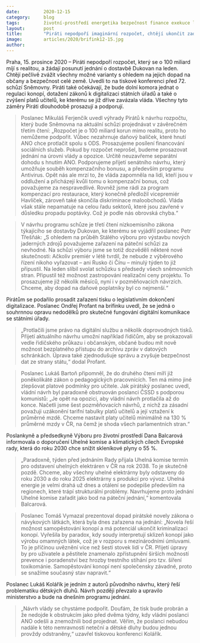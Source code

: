 ```yaml
---
date:         2020-12-15
category:     blog
tags:         životní-prostředí energetika bezpečnost finance exekuce legislativa sněmovna
layout:       post
title:        "Piráti nepodpoří imaginární rozpočet, chtějí ukončit zadlužování dětí a žádají lednové jednání o spolehlivých dodavatelích pro výstavbu bloku Dukovan"
image:        articles/2020/brifink12-15.jpg
author:       
---
```



Praha, 15. prosince 2020 – Piráti nepodpoří rozpočet, který se o 100 miliard míjí s realitou, a žádají posunutí jednání o dostavbě Dukovan na leden. Chtějí pečlivě zvážit všechny možné varianty s ohledem na jejich dopad na občany a bezpečnost celé země. Uvedli to na tiskové konferenci před 72. schůzí Sněmovny. Piráti také očekávají, že bude dolní komora jednat o regulaci konopí, dotažení zákonů k digitalizaci státních úřadů a také o zvýšení platů učitelů, ke kterému se již dříve zavázala vláda. Všechny tyto záměry Piráti dlouhodobě prosazují a podporují.

> Poslanec Mikuláš Ferjenčík uvedl výhrady Pirátů k návrhu rozpočtu, který bude Sněmovna na aktuální schůzi projednávat v závěrečném třetím čtení: „Rozpočet je o 100 miliard korun mimo realitu, proto ho nemůžeme podpořit. Vůbec nezahrnuje daňový balíček, které hnutí ANO chce protlačit spolu s ODS. Prosazujeme posílení financování sociálních služeb. Pokud by rozpočet neprošel, budeme prosazovat jednání na úrovni vlády a opozice. Určitě neuzavřeme separátní dohodu s hnutím ANO. Podporujeme přijetí senátního návrhu, který umožňuje souběh kompenzačního bonusu, a především programu Antivirus. Opět nás ale mrzí to, že vláda zapomněla na lidi, kteří jsou v oddlužení a přicházejí kvůli tomu o kompenzační bonus, což považujeme za nespravedlivé. Rovněž jsme rádi za program kompenzací pro restaurace, který konečně předložil vicepremiér Havlíček, zároveň také skončila diskriminace maloobchodů. Vláda však stále nepamatuje na celou řadu sektorů, které jsou zavřené v důsledku propadu poptávky. Což je podle nás obrovská chyba.“

> V návrhu programu schůze je třetí čtení nízkoemisního zákona týkajícího se dostavby Dukovan, ke kterému se vyjádřil poslanec Petr Třešňák: „S ohledem na průběh Stálého výboru pro výstavbu nových jaderných zdrojů považujeme zařazení na páteční schůzi za nevhodné. Na schůzi výboru jsme se totiž dozvěděli některé nové skutečnosti: Ačkoliv premiér v létě tvrdil, že nebude z výběrového řízení nikoho vyřazovat – ani Rusko či Čínu – minulý týden to již připustil. Na leden slíbil svolat schůzku s předsedy všech sněmovních stran. Připustil též možnost zastropování realizační ceny projektu. To prosazujeme již několik měsíců, nyní i v pozměňovacích návrzích. Chceme, aby dopad na daňové poplatníky byl co nejmenší.“

Pirátům se podařilo prosadit zařazení tisku o legislativním dokončení digitalizace. Poslanec Ondřej Profant na brífinku uvedl, že se jedná o souhrnnou opravu nedodělků pro skutečné fungování digitální komunikace se státními úřady. 

> „Protlačili jsme právo na digitální službu a několik doprovodných tisků. Přijetí aktuálního návrhu umožní například řidičům, aby se prokazovali vedle řidičského průkazu i občanským, občané budou mít nově možnost bezplatného přístupu do archivu zpráv v datových schránkách. Úprava také zjednodušuje správu a zvyšuje bezpečnost dat ze strany státu,“ dodal Profant.

> Poslanec Lukáš Bartoň připomněl, že do druhého čtení míří již poněkolikáté zákon o pedagogických pracovnících. Ten má mimo jiné zlepšovat platové podmínky pro učitele. Jak pirátský poslanec uvedl, vládní návrh byl paradoxně obstruován poslanci ČSSD s podporou komunistů: „Je opět na opozici, aby vládní návrh protlačila až do konce. Načetli jsme šest pozměňovacích návrhů, z nichž za zásadní považuji uzákonění tarifní tabulky platů učitelů a její vztažení k průměrné mzdě. Chceme nastavit platy učitelů minimálně na 130 % průměrné mzdy v ČR, na čemž je shoda všech parlamentních stran.“

Poslankyně a předsedkyně Výboru pro životní prostředí Dana Balcarová informovala o doporučení Uhelné komise a klimatických cílech Evropské rady, která do roku 2030 chce snížit skleníkové plyny o 55 %. 

> „Paradoxně, týden před jednáním Rady přijala Uhelná komise termín pro odstavení uhelných elektráren v ČR na rok 2038. To je skutečně pozdě. Chceme, aby všechny uhelné elektrárny byly odstaveny do roku 2030 a do roku 2025 elektrárny s produkcí pro vývoz. Uhelná energie je velmi drahá už dnes a otálení se podepíše především na regionech, které trápí strukturální problémy. Navrhujeme proto jednání Uhelné komise zařadit jako bod na páteční jednání,“ komentovala Balcarová.

> Poslanec Tomáš Vymazal prezentoval dopad pirátské novely zákona o návykových látkách, která byla dnes zařazena na jednání: „Novela řeší možnost samopěstování konopí a má potenciál ukončit kriminalizaci konopí. Vyřešila by paradox, kdy soudy interpretují sklizeň konopí jako výrobu omamných látek, což je v rozporu s mezinárodními úmluvami. To je příčinou uvěznění více než šesti stovek lidí v ČR. Přijetí úpravy by pro uživatele a pěstitele znamenalo zpřístupnění širších možností prevence i poradenství bez hrozby trestního stíhání pro tzv. šíření toxikománie. Samopěstování konopí není společensky závadné, proto se snažíme současný stav napravit.“

Poslanec Lukáš Kolářík je jedním z autorů původního návrhu, který řeší problematiku dětských dluhů. Návrh později převzalo a upravilo ministerstvo a bude na dnešním programu jednání. 

> „Návrh vlády se chystáme podpořit. Doufám, že tisk bude probrán a že nedojde k obstrukcím jako před dvěma týdny, kdy vládní poslanci ANO odešli a znemožnili bod projednat. Věřím, že poslanci nebudou nadále k této nemravnosti neteční a dětské dluhy budou jednou provždy odstraněny,“ uzavřel tiskovou konferenci Kolářík.
 
 

